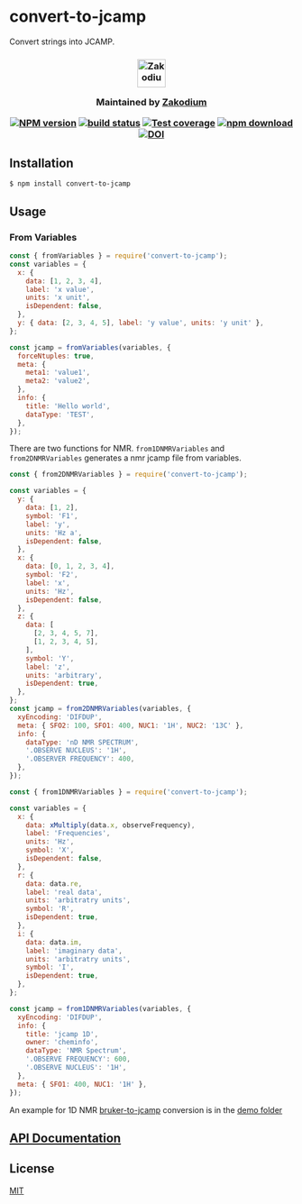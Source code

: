 # convert-to-jcamp

Convert strings into JCAMP.

<h3 align="center">

  <a href="https://www.zakodium.com">
    <img src="https://www.zakodium.com/brand/zakodium-logo-white.svg" width="50" alt="Zakodium logo" />
  </a>

  <p>
    Maintained by <a href="https://www.zakodium.com">Zakodium</a>
  </p>

[![NPM version][npm-image]][npm-url]
[![build status][travis-image]][travis-url]
[![Test coverage][codecov-image]][codecov-url]
[![npm download][download-image]][download-url]
[![DOI](https://www.zenodo.org/badge/98869235.svg)](https://www.zenodo.org/badge/latestdoi/98869235)

</h3>

## Installation

`$ npm install convert-to-jcamp`

## Usage

### From Variables

```js
const { fromVariables } = require('convert-to-jcamp');
const variables = {
  x: {
    data: [1, 2, 3, 4],
    label: 'x value',
    units: 'x unit',
    isDependent: false,
  },
  y: { data: [2, 3, 4, 5], label: 'y value', units: 'y unit' },
};

const jcamp = fromVariables(variables, {
  forceNtuples: true,
  meta: {
    meta1: 'value1',
    meta2: 'value2',
  },
  info: {
    title: 'Hello world',
    dataType: 'TEST',
  },
});
```

There are two functions for NMR. `from1DNMRVariables`
and `from2DNMRVariables` generates a nmr jcamp file from variables.

```js
const { from2DNMRVariables } = require('convert-to-jcamp');

const variables = {
  y: {
    data: [1, 2],
    symbol: 'F1',
    label: 'y',
    units: 'Hz a',
    isDependent: false,
  },
  x: {
    data: [0, 1, 2, 3, 4],
    symbol: 'F2',
    label: 'x',
    units: 'Hz',
    isDependent: false,
  },
  z: {
    data: [
      [2, 3, 4, 5, 7],
      [1, 2, 3, 4, 5],
    ],
    symbol: 'Y',
    label: 'z',
    units: 'arbitrary',
    isDependent: true,
  },
};
const jcamp = from2DNMRVariables(variables, {
  xyEncoding: 'DIFDUP',
  meta: { SFO2: 100, SFO1: 400, NUC1: '1H', NUC2: '13C' },
  info: {
    dataType: 'nD NMR SPECTRUM',
    '.OBSERVE NUCLEUS': '1H',
    '.OBSERVER FREQUENCY': 400,
  },
});
```

```js
const { from1DNMRVariables } = require('convert-to-jcamp');

const variables = {
  x: {
    data: xMultiply(data.x, observeFrequency),
    label: 'Frequencies',
    units: 'Hz',
    symbol: 'X',
    isDependent: false,
  },
  r: {
    data: data.re,
    label: 'real data',
    units: 'arbitratry units',
    symbol: 'R',
    isDependent: true,
  },
  i: {
    data: data.im,
    label: 'imaginary data',
    units: 'arbitratry units',
    symbol: 'I',
    isDependent: true,
  },
};

const jcamp = from1DNMRVariables(variables, {
  xyEncoding: 'DIFDUP',
  info: {
    title: 'jcamp 1D',
    owner: 'cheminfo',
    dataType: 'NMR Spectrum',
    '.OBSERVE FREQUENCY': 600,
    '.OBSERVE NUCLEUS': '1H',
  },
  meta: { SFO1: 400, NUC1: '1H' },
});
```

An example for 1D NMR [bruker-to-jcamp](https://github.com/cheminfo/convert-to-jcamp/tree/main/demo/bruker-to-jcamp.ts) conversion is in the [demo folder](https://github.com/cheminfo/convert-to-jcamp/tree/main/demo)

## [API Documentation](https://cheminfo.github.io/convert-to-jcamp/)

## License

[MIT](./LICENSE)

[npm-image]: https://img.shields.io/npm/v/convert-to-jcamp.svg?style=flat-square
[npm-url]: https://npmjs.org/package/convert-to-jcamp
[travis-image]: https://img.shields.io/travis/cheminfo/convert-to-jcamp/main.svg?style=flat-square
[travis-url]: https://travis-ci.org/cheminfo/convert-to-jcamp
[codecov-image]: https://img.shields.io/codecov/c/github/cheminfo/convert-to-jcamp.svg?style=flat-square
[codecov-url]: https://codecov.io/gh/cheminfo/convert-to-jcamp
[download-image]: https://img.shields.io/npm/dm/convert-to-jcamp.svg?style=flat-square
[download-url]: https://npmjs.org/package/convert-to-jcamp
